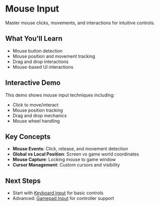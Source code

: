 # Mouse Input

Master mouse clicks, movements, and interactions for intuitive controls.

## What You'll Learn

- Mouse button detection
- Mouse position and movement tracking
- Drag and drop interactions
- Mouse-based UI interactions

## Interactive Demo

This demo shows mouse input techniques including:
- Click to move/interact
- Mouse position tracking
- Drag and drop mechanics
- Mouse wheel handling

<!-- start-embed-demo-/gdEmbed/exports/web/?category=input&scene=mouse_input -->
<!-- end-embed-godot -->

## Key Concepts

- **Mouse Events**: Click, release, and movement detection
- **Global vs Local Position**: Screen vs game world coordinates
- **Mouse Capture**: Locking mouse to game window
- **Cursor Management**: Custom cursors and visibility

## Next Steps

- Start with [Keyboard Input](../keyboard_input/) for basic controls
- Advanced: [Gamepad Input](../gamepad_input/) for controller support
